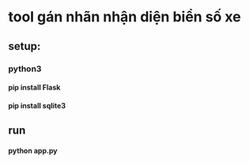 # tool gán nhãn nhận diện biển số xe
## setup:
### python3
####  pip install Flask
####  pip install sqlite3
## run
#### python app.py
